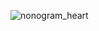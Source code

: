 ![nonogram_heart](https://user-images.githubusercontent.com/89011648/217549130-39e050df-8491-4749-adf6-6d10935ceef6.JPG)

